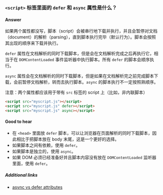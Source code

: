 ### `<script>` 标签里面的 `defer` 和 `async` 属性是什么？

#### Answer

如果两个属性都没写，脚本（script）会被串行地下载并执行，并且会暂停对文档（document）的解析（parsing），直到脚本执行完毕（默认行为）。脚本会按照其出现的顺序来下载并执行。

`defer` 属性在文档解析的同时下载脚本，但是会在文档解析完成之后再执行它，相当于在 `DOMContentLoaded` 事件监听器中执行脚本。所有 `defer` 的脚本会顺序执行。

`async` 属性会在文档解析的同时下载脚本，但是如果在文档解析完之前完成脚本下载，会前暂停文档解析，转而去执行脚本。`async` 的脚本执行不一定按照熟顺序。

注意：两个属性都应该用于带有 `src` 标签的 script 上（比如，非内联脚本）

```html
<script src="myscript.js"></script>
<script src="myscript.js" defer></script>
<script src="myscript.js" async></script>
```

#### Good to hear

* 在 `<head>` 里面放 `defer` 脚本，可以让浏览器在页面解析的同时下载脚本，因此相比于把脚本放在 body 末尾，这是一个更好的选择。
* 如果脚本之间有依赖，使用 `defer`。
* 如果脚本是独立的，使用 `async`。
* 如果 DOM 必须已经准备好并且脚本内容没有放在 `DOMContentLoaded` 监听器里面，使用 `defer`。

##### Additional links

<!-- Whenever possible, link a more detailed explanation. -->

* [async vs defer attributes](http://www.growingwiththeweb.com/2014/02/async-vs-defer-attributes.html)

<!-- tags: (html) -->

<!-- expertise: (1) -->
